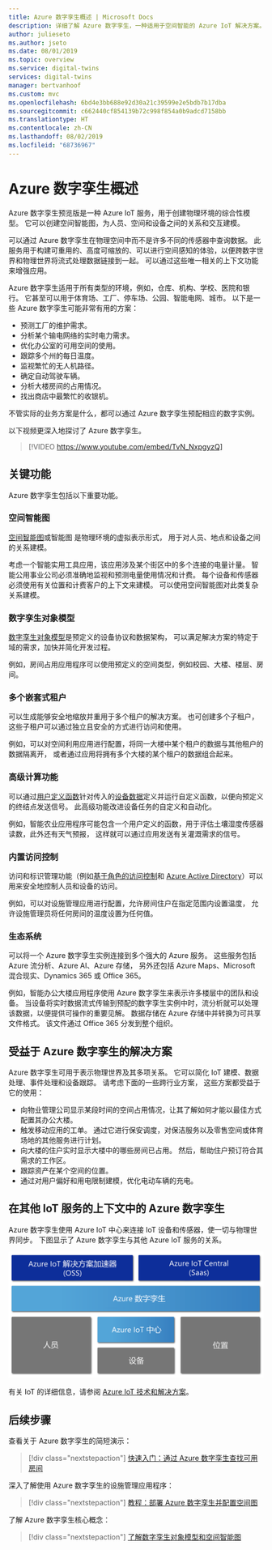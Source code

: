 ```yaml
---
title: Azure 数字孪生概述 | Microsoft Docs
description: 详细了解 Azure 数字孪生，一种适用于空间智能的 Azure IoT 解决方案。
author: julieseto
ms.author: jseto
ms.date: 08/01/2019
ms.topic: overview
ms.service: digital-twins
services: digital-twins
manager: bertvanhoof
ms.custom: mvc
ms.openlocfilehash: 6bd4e3bb688e92d30a21c39599e2e5bdb7b17dba
ms.sourcegitcommit: c662440cf854139b72c998f854a0b9adcd7158bb
ms.translationtype: HT
ms.contentlocale: zh-CN
ms.lasthandoff: 08/02/2019
ms.locfileid: "68736967"
---
```

# <a name="overview-of-azure-digital-twins"></a>Azure 数字孪生概述

Azure 数字孪生预览版是一种 Azure IoT 服务，用于创建物理环境的综合性模型。 它可以创建空间智能图，为人员、空间和设备之间的关系和交互建模。

可以通过 Azure 数字孪生在物理空间中而不是许多不同的传感器中查询数据。 此服务用于构建可重用的、高度可缩放的、可以进行空间感知的体验，以便跨数字世界和物理世界将流式处理数据链接到一起。 可以通过这些唯一相关的上下文功能来增强应用。 

Azure 数字孪生适用于所有类型的环境，例如，仓库、机构、学校、医院和银行。 它甚至可以用于体育场、工厂、停车场、公园、智能电网、城市。 以下是一些 Azure 数字孪生可能非常有用的方案：

- 预测工厂的维护需求。
- 分析某个输电网络的实时电力需求。
- 优化办公室的可用空间的使用。
- 跟踪多个州的每日温度。
- 监视繁忙的无人机路径。
- 确定自动驾驶车辆。
- 分析大楼房间的占用情况。
- 找出商店中最繁忙的收银机。

不管实际的业务方案是什么，都可以通过 Azure 数字孪生预配相应的数字实例。

以下视频更深入地探讨了 Azure 数字孪生。

> [!VIDEO https://www.youtube.com/embed/TvN_NxpgyzQ]

## <a name="key-capabilities"></a>关键功能

Azure 数字孪生包括以下重要功能。

### <a name="spatial-intelligence-graph"></a>空间智能图

[  空间智能图](./concepts-objectmodel-spatialgraph.md#graph)或智能图  是物理环境的虚拟表示形式， 用于对人员、地点和设备之间的关系建模。

考虑一个智能实用工具应用，该应用涉及某个街区中的多个连接的电量计量。 智能公用事业公司必须准确地监视和预测电量使用情况和计费。 每个设备和传感器必须使用有关位置和计费客户的上下文来建模。 可以使用空间智能图对此类复杂关系建模。

### <a name="digital-twin-object-models"></a>数字孪生对象模型

[数字孪生对象模型](./concepts-objectmodel-spatialgraph.md#model)是预定义的设备协议和数据架构， 可以满足解决方案的特定于域的需求，加快并简化开发过程。

例如，房间占用应用程序可以使用预定义的空间类型，例如校园、大楼、楼层、房间。

### <a name="multiple-and-nested-tenants"></a>多个嵌套式租户

可以生成能够安全地缩放并重用于多个租户的解决方案。 也可创建多个子租户，这些子租户可以通过独立且安全的方式进行访问和使用。

例如，可以对空间利用应用进行配置，将同一大楼中某个租户的数据与其他租户的数据隔离开， 或者通过应用将拥有多个大楼的某个租户的数据组合起来。

### <a name="advanced-compute-capabilities"></a>高级计算功能

可以通过[用户定义函数](./concepts-user-defined-functions.md)针对传入的[设备数据](./concepts-device-ingress.md)定义并运行自定义函数，以便向预定义的终结点发送信号。 此高级功能改进设备任务的自定义和自动化。

例如，智能农业应用程序可能包含一个用户定义的函数，用于评估土壤湿度传感器读数，此外还有天气预报， 这样就可以通过应用发送有关灌溉需求的信号。

### <a name="built-in-access-control"></a>内置访问控制

访问和标识管理功能（例如[基于角色的访问控制](./security-role-based-access-control.md)和 [Azure Active Directory](./security-authenticating-apis.md)）可以用来安全地控制人员和设备的访问。

例如，可以对设施管理应用进行配置，允许房间住户在指定范围内设置温度， 允许设施管理员将任何房间的温度设置为任何值。

### <a name="ecosystem"></a>生态系统

可以将一个 Azure 数字孪生实例连接到多个强大的 Azure 服务。 这些服务包括 Azure 流分析、Azure AI、Azure 存储， 另外还包括 Azure Maps、Microsoft 混合现实、Dynamics 365 或 Office 365。

例如，智能办公大楼应用程序使用 Azure 数字孪生来表示许多楼层中的团队和设备。 当设备将实时数据流式传输到预配的数字孪生实例中时，流分析就可以处理该数据，以便提供可操作的重要见解。 数据存储在 Azure 存储中并转换为可共享文件格式。 该文件通过 Office 365 分发到整个组织。

## <a name="solutions-that-benefit-from-azure-digital-twins"></a>受益于 Azure 数字孪生的解决方案

Azure 数字孪生可用于表示物理世界及其多项关系。 它可以简化 IoT 建模、数据处理、事件处理和设备跟踪。 请考虑下面的一些跨行业方案， 这些方案都受益于它的使用：

* 向物业管理公司显示某段时间的空间占用情况，让其了解如何才能以最佳方式配置其办公大楼。
* 触发移动应用的工单。 通过它进行保安调度，对保洁服务以及零售空间或体育场地的其他服务进行计划。
* 向大楼的住户实时显示大楼中的哪些房间已占用。 然后，帮助住户预订符合其需求的工作区。
* 跟踪资产在某个空间的位置。
* 通过对用户偏好和用电限制建模，优化电动车辆的充电。

## <a name="azure-digital-twins-in-the-context-of-other-iot-services"></a>在其他 IoT 服务的上下文中的 Azure 数字孪生

Azure 数字孪生使用 Azure IoT 中心来连接 IoT 设备和传感器，使一切与物理世界同步。 下图显示了 Azure 数字孪生与其他 Azure IoT 服务的关系。

![Azure 数字孪生是构建于 Azure IoT 中心之上的服务][1]

有关 IoT 的详细信息，请参阅 [Azure IoT 技术和解决方案](https://docs.microsoft.com/azure/iot-fundamentals/iot-services-and-technologies)。

## <a name="next-steps"></a>后续步骤

查看关于 Azure 数字孪生的简短演示：

>[!div class="nextstepaction"]
>[快速入门：通过 Azure 数字孪生查找可用房间](./quickstart-view-occupancy-dotnet.md)

深入了解使用 Azure 数字孪生的设施管理应用程序：

>[!div class="nextstepaction"]
>[教程：部署 Azure 数字孪生并配置空间图](./tutorial-facilities-setup.md)

了解 Azure 数字孪生核心概念：

>[!div class="nextstepaction"]
>[了解数字孪生对象模型和空间智能图](./concepts-objectmodel-spatialgraph.md)

<!-- Images -->
[1]: media/overview/azure-digital-twins-in-iot-ecosystem.png